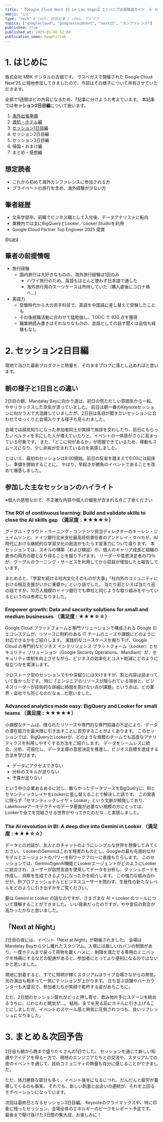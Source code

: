 ```yaml
---
title: "【Google Cloud Next 25 in Las Vegas】エンジニア出張徹底ガイド　④ セッション2日目編"
emoji: "🇺🇸"
type: "tech" # tech: 技術記事 / idea: アイデア
topics: ["googlecloud", "googlecloudnext", "next25", "カンファレンス"]
published: true
published_at: 2025-05-08 12:00
publication_name: hogeticlab
---
```

# 1. はじめに
株式会社 MBK デジタルの古畑です。
ラスベガスで開催された Google Cloud Next'25 に現地参加してきましたので、今回はその様子について共有させていただきます。

全部で1週間ほどの内容になるため、7記事に分けようと考えています。
本記事では**セッション2日目編**について扱います。

1. [海外出張準備](https://zenn.dev/hogeticlab/articles/009f15ab6eb41a)
2. [渡航・ホテル編](https://zenn.dev/hogeticlab/articles/06e344d908bb2d)
3. [セッション1日目編](https://zenn.dev/hogeticlab/articles/a034352e7eb44a)
4. セッション2日目編
5. セッション3日目編
6. 帰国・おまけ編
7. まとめ・感想編

## 想定読者
- これから初めて海外カンファレンスに参加される方
- プライベートの旅行を含め、海外経験が少ない方

## 筆者経歴
- 文系学部卒。前職でビジネス職として入社後、データアナリストに転向
- 業務内では主にBigQueryとLooker／Looker Studioを利用
- Google Cloud Partner Top Engineer 2025 受賞

@[card](https://zenn.dev/hogeticlab/articles/a2cf821a678d22)

## 筆者の前提情報
- 旅行経験
    - 国内旅行は大好きなものの、海外旅行経験は1回のみ 
        - ハワイ旅行のため、英語もほとんど使わず日本語で通した
        - 海外旅行用のスーツケースは所持していた（購入直後にコロナ禍へ…）
- 英語力
    - 受験時代から大の苦手科目で、英語を中国語に差し替えて受験したことも
    - その後就職活動に合わせて猛勉強し、TOEIC で 820 点を獲得
    - 職業柄読み書きはそれなりなものの、会話としての話す聞くは自信も経験もなし

# 2. セッション2日目編
現地で浴びた最新プロダクトと熱量を、そのままブログに落とし込めればと思います。

## 朝の様子と1日目との違い
2日目の朝、Mandalay Bayに向かう道は、初日の慌ただしい雰囲気から一転、ややリラックスした空気が漂っていました。
前日は朝一番のKeynoteセッションに向かう人で大混雑していましたが、2日目は各自が聞きたいセッションに合わせてゆっくりと会場入りする様子も見られました。

会場では顔見知りになった参加者同士が笑顔で挨拶を交わしたり、前日にもらったノベルティを手にした人が増えていたりと、イベントの一体感がさらに高まっている印象です。
また、「どこに何があるか」が把握できているため、移動もスムーズになり、少し余裕が生まれているのを実感しました。

とはいえ、最初のセッションは8:00開始。前日の反省を踏まえて6:00には起床し、準備を開始することに。
やはり、早起きが勝負のイベントであることを改めて痛感しました。

## 参加した主なセッションのハイライト
※個人の感想なので、不正確な内容や個人の偏見が含まれる点ご了承ください

### The ROI of continuous learning: Build and validate skills to close the AI skills gap （満足度 : ★★★★☆）

グーグル・クラウド・ラーニング・コンテンツ担当ディレクターのキーレン・ジェイムソンと、ドイツ銀行北米支社最高技術責任者のアンドレイ・タペカが、AI時代における継続的な学習文化の創造がもたらす変革力について語ります。
本セッションでは、スキルの構築（および検証）が、個人のキャリア成長と組織の進歩の両方の礎となり得ることを掘り下げます。
リーダーや意思決定者の73％が、グーグルのラーニング・サービスを利用してから収益が増加したと報告しています。

まとめると、「学習を続ける社内文化そのものが大事」「社内外のコミュニティにおける相互支援がいかに重要か」という話でした。
当たり前といえば当たり前の話ですが、10万人規模のドイツ銀行でも弊社と同じような取り組みをやっているというのは参考になりました。

### Empower growth: Data and security solutions for small and medium businesses （満足度 : ★★★☆☆）

Google Cloud プラットフォームと専門ソリューションで構成される Google のエコシステムが、リソースに制約のある IT チームのニーズや課題にどのように対応できるかをご紹介します。
実践的なユースケースを掘り下げ、Google Cloud の専門的なビジネス インテリジェンス プラットフォーム（Looker）とセキュリティ ソリューション（Google Security Operations、Mandiant）が、セキュリティ体制を向上させながら、ビジネスの効率化とコスト削減にどのように役立つかを実演します。

クロストーク型のセッションでやや深堀りには欠けますが、割と内容は詰まっていて良かったです。
特に「エンジニアのリソースが限られている現状と、ビジネスリーダーが技術的な詳細に時間を割けない点が課題」という点は、どの業界・会社でも同じなのだなぁ…と思いました。

### Advanced analytics made easy: BigQuery and Looker for small teams （満足度 : ★★★★★）

小規模なチームは、限られたリソースや専門的な専門知識の不足により、データの潜在能力を最大限に引き出すことに苦労することがよくあります。
このセッションでは、BigQueryとLookerが、どのような規模のチームでも高度なアナリティクスを利用しやすくする方法をご紹介します。
データをシームレスに統合、分析、可視化し、データ主導の意思決定を推進し、ビジネス目標を達成する方法を学びます。

- データにアクセスできない
- 分析のスキルが足りない
- 予算が足りない

という中小企業あるあるに対し、散らかったデータソースをBigQueryに、BIとセマンティックレイヤをLookerに差し替えることで解決した話です。
この発表に限らず「セマンティックレイヤ × Looker」という文脈が頻発しており、Lakehouseアーキテクチャのデータ基盤が必要ない規模の方にとっては、Lookerで全てを完結させる世界がやってきたのだな…と実感しました。

### The AI revolution in BI: A deep dive into Gemini in Looker （満足度 : ★★★☆☆）

データとの対話が、友人とのチャットのようにシンプルな世界を想像してみてください。
LookerのGeminiはこれを現実のものとし、Googleの最も先進的なAIモデルとエージェントのパワーをBIワークフローに直接もたらします。
このセッションでは、GeminiのgenAI機能とLookerエージェントがどのようにLookerに統合され、ユーザーが自然言語を使用してデータを分析し、ダッシュボードを作成し、洞察を生成できるようになったかを紹介します。
この強力な組み合わせが、BIプロフェッショナルとビジネスユーザーを問わず、生産性の新たなレベルをどのように引き出すかをご覧ください。

要は Gemini in Looker の話なのですが、さまざまな AI × Looker のツールについて理解することができました。
いい発表だったのですが、やや宣伝の割合が高かったかなと思いました。

## 「Next at Night」
2日目の夜には、イベント「Next at Night」が開催されました。
会場はMandalay Bayから少し離れたスタジアム。入場には厳しいカバンの制限があり、一度ホテルまで戻って荷物を置くハメに…
制限を満たせる専用のミニバッグを特典にするなどの配慮があると、参加者にとってより便利になるのではないかと思いました。

現地に到着すると、すでに照明が輝くスタジアムはライブ会場さながらの熱気。光の演出も相まって一気にテンションが上がります。
立ち並ぶ店舗やバーカウンターも大盛況で、参加者たちが笑顔で乾杯する姿があちこちに。

ただ、2日間のセッション疲れがどっと押し寄せ、飲み物片手にステージを眺めるうちに、じわじわと眠気が…。
結局、全てを見る前にホテルに引き上げることにしましたが、イベントのスケール感と熱気に圧倒されつつも、良いリフレッシュになりました。

# 3. まとめ＆次回予告

2日目も朝から晩まで盛りだくさんの1日でした。
セッションを通じて新しい知識やアイデアを得る一方で、現地のエンジニアたちとの交流や、スタジアムでの夜のイベントを通じて、技術コミュニティの熱量も存分に感じることができました。

ただ、体力勝負な部分も多く、イベント後半になるにつれ、だんだんと疲労が蓄積してくるのも事実。
それでも、新しい刺激と出会いの連続が、それを上回るモチベーションになっています。

次回は最終日となるセッション3日目編。
Keynoteのクライマックスや、特に印象に残ったセッション、会場全体のエネルギーのピークをレポート予定です。
最後まで駆け抜けた3日間の集大成、お楽しみに！